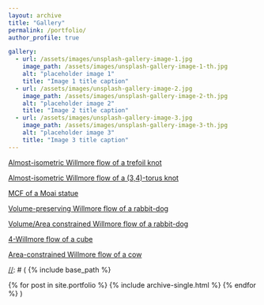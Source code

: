 ```yaml
---
layout: archive
title: "Gallery"
permalink: /portfolio/
author_profile: true

gallery:
  - url: /assets/images/unsplash-gallery-image-1.jpg
    image_path: /assets/images/unsplash-gallery-image-1-th.jpg
    alt: "placeholder image 1"
    title: "Image 1 title caption"
  - url: /assets/images/unsplash-gallery-image-2.jpg
    image_path: /assets/images/unsplash-gallery-image-2-th.jpg
    alt: "placeholder image 2"
    title: "Image 2 title caption"
  - url: /assets/images/unsplash-gallery-image-3.jpg
    image_path: /assets/images/unsplash-gallery-image-3-th.jpg
    alt: "placeholder image 3"
    title: "Image 3 title caption"
---
```


[//]: # ( {% include gallery caption="This is a sample gallery with **Markdown support**." %} )

[Almost-isometric Willmore flow of a trefoil knot](../videos/knotT.mp4)

[Almost-isometric Willmore flow of a (3,4)-torus knot](../videos/superknotT.mp4)

[MCF of a Moai statue](../videos/MCF_statue.mp4)

[Volume-preserving Willmore flow of a rabbit-dog](../videos/dogtoballV.mp4)

[Volume/Area constrained Willmore flow of a rabbit-dog](../videos/dogtodisk.mp4)

[4-Willmore flow of a cube](../videos/slowgrow.mp4)

[Area-constrained Willmore flow of a cow](../videos/areaprescow.mp4)


[//]: # ( {% include base_path %}


{% for post in site.portfolio %}
  {% include archive-single.html %}
{% endfor %} )
